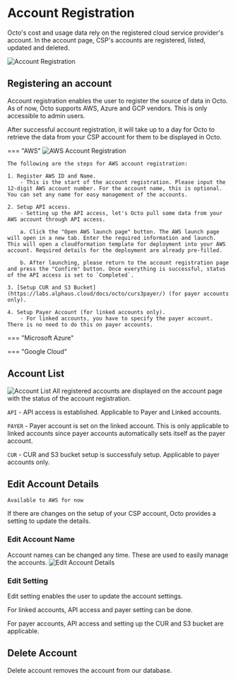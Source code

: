 # Account Registration
Octo's cost and usage data rely on the registered cloud service provider's account. In the account page, CSP's accounts are registered, listed, updated and deleted.

![Account Registration](https://lh3.googleusercontent.com/drive-viewer/AEYmBYTLM5YNrA_zbqxqIVvZ1tjs4wZB-MERQiUAI7sKPqxWAuHBChlD3YnxMAbbQMlEBZAM8JPvZaYmQqU6ja1UNMIjYDlcpg=s1600)

## Registering an account
Account registration enables the user to register the source of data in Octo. As of now, Octo supports AWS, Azure and GCP vendors. This is only accessible to admin users.

After successful account registration, it will take up to a day for Octo to retrieve the data from your CSP account for them to be displayed in Octo.


=== "AWS"
    ![AWS Account Registration](https://lh3.googleusercontent.com/drive-viewer/AEYmBYT1LhwmtZZBayUETNbqFOowbNMytIljtocEpHFZGeBqZf1mElpOV9Xwl4zMbKZxdTRudRMcS7vKlkLJUNmSjiTTUBl8yg=s2560)
    
    The following are the steps for AWS account registration:
    
    1. Register AWS ID and Name.
        - This is the start of the account registration. Please input the 12-digit AWS account number. For the account name, this is optional. You can set any name for easy management of the accounts.
    
    2. Setup API access.
        - Setting up the API access, let's Octo pull some data from your AWS account through API access. 

        a. Click the "Open AWS launch page" button. The AWS launch page will open in a new tab. Enter the required information and launch. This will open a cloudformation template for deployment into your AWS account. Required details for the deployment are already pre-filled.

        b. After launching, please return to the account registration page and press the "Confirm" button. Once everything is successful, status of the API access is set to `Completed`.
    
    3. [Setup CUR and S3 Bucket](https://labs.alphaus.cloud/docs/octo/curs3payer/) (for payer accounts only).
    
    4. Setup Payer Account (for linked accounts only).
        - For linked accounts, you have to specify the payer account. There is no need to do this on payer accounts.


=== "Microsoft Azure"

=== "Google Cloud"

## Account List
![Account List](https://lh3.googleusercontent.com/drive-viewer/AEYmBYT1IPm3XU8t6urabmxI792E76HsWDIo-lM8mXELdxwAsAtKrRGRKiBNFIz2fvqYbFRV4BKg-iLccEGBB4_S5VFyBR6Ilg=s1600)
All registered accounts are displayed on the account page with the status of the account registration.

`API` - API access is established. Applicable to Payer and Linked accounts.

`PAYER` - Payer account is set on the linked account. This is only applicable to linked accounts since payer accounts automatically sets itself as the payer account.

`CUR` - CUR and S3 bucket setup is successfuly setup. Applicable to payer accounts only.

## Edit Account Details
```
Available to AWS for now
```
If there are changes on the setup of your CSP account, Octo provides a setting to update the details. 

### Edit Account Name
Account names can be changed any time. These are used to easily manage the accounts. 
![Edit Account Details](https://lh3.googleusercontent.com/drive-viewer/AEYmBYS6b3Vvxi-u6M4Dv5cnLL_9pYU9VGz-NnDrDoOvnZG3gTsxEYHl1nAUDxvZHbrXz4Y4-5yuSW-qaLQCTzzl_7NvfqFLVw=s1600)

### Edit Setting
Edit setting enables the user to update the account settings. 

For linked accounts, API access and payer setting can be done.

For payer accounts, API access and setting up the CUR and S3 bucket are applicable.

## Delete Account
Delete account removes the account from our database.
